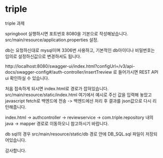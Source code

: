# triple
triple 과제

springboot 실행하시면 포트번호 8080을 기본으로 작성해놨습니다. src/main/resource/application.properties 설정.

db는 요청하신대로 mysql이며 3306번 사용하고, 기본적인 db아이디나 비밀번호는 임의로 설정하신값으로 변경하셔도 됩니다.

http://localhost:8080/swagger-ui/index.html?configUrl=/v3/api-docs/swagger-config#/auth-controller/insertTreview 로 들어가시면 REST API ui 확인하실 수 있습니다.

처음 접속하게 되시면 index.html로 경로가 잡혀있습니다. src/main/resource/static/index.html
여기에서 예시로 주신 값을 입력해 놓았고 javascript fetch로 백엔드에 전송 -> 백엔드에선 처리 후 결과를 json값으로 다시 리턴해줍니다.

index.html -> authcontroller -> reviewservice -> com.triple.repository 내의 java -> mapper 경로로 이동하오니 참고하시기 바랍니다.

db sql의 경우 src/main/resource/static/db 경로 안에 DB_SQL.sql 파일이 저장되어있습니다. 

감사합니다.
